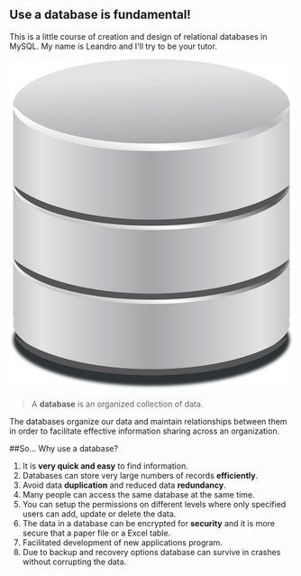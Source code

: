 ## Use a database is fundamental!

This is a little course of creation and design of relational databases in MySQL. My name is Leandro and I'll try to be your tutor.

![database](assets/images/why_use_a_database/database.png)

> A **database** is an organized collection of data.

The databases organize our data and maintain relationships between them in order to facilitate effective information sharing across an organization.

##So... Why use a database?

1. It is **very quick and easy** to find information.
2. Databases can store very large numbers of records **efficiently**.
3. Avoid data **duplication** and reduced data **redundancy**.
4. Many people can access the same database at the same time.
5. You can setup the permissions on different levels where only specified users can add, update or delete the data.
6. The data in a database can be encrypted for **security** and it is more secure that a paper file or a Excel table.
7. Facilitated development of new applications program.
8. Due to backup and recovery options database can survive in crashes without corrupting the data.

